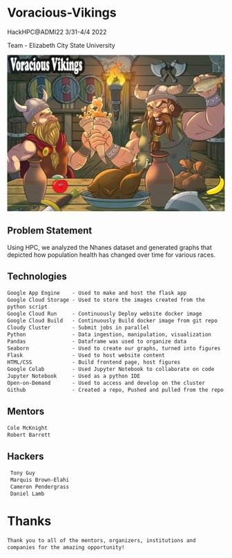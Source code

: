 # Voracious-Vikings 

HackHPC@ADMI22 3/31-4/4 2022

Team - Elizabeth City State University


![VV_Background](https://github.com/dancarlam/Voracious-Vikings-ADMI22/blob/main/TeamPictures/VV_Background%202.png)
## Problem Statement

Using HPC, we analyzed the Nhanes dataset and generated graphs that depicted how population health has changed over time for various races.

## Technologies

    Google App Engine    - Used to make and host the flask app
    Google Cloud Storage - Used to store the images created from the python script
    Google Cloud Run     - Continuously Deploy website docker image
    Google Cloud Build   - Continuously Build docker image from git repo
    Cloudy Cluster       - Submit jobs in parallel 
    Python               - Data ingestion, manipulation, visualization
    Pandas               - Dataframe was used to organize data
    Seaborn              - Used to create our graphs, turned into figures 
    Flask                - Used to host website content
    HTML/CSS             - Build frontend page, host figures 
    Google Colab         - Used Jupyter Notebook to collaborate on code
    Jupyter Notebook     - Used as a python IDE
    Open-on-Demand       - Used to access and develop on the cluster
    Github               - Created a repo, Pushed and pulled from the repo
    
## Mentors
    Cole McKnight
    Robert Barrett
 
 ## Hackers 
     Tony Guy 
     Marquis Brown-Elahi
     Cameron Pendergrass
     Daniel Lamb

# Thanks

    Thank you to all of the mentors, organizers, institutions and companies for the amazing opportunity!
